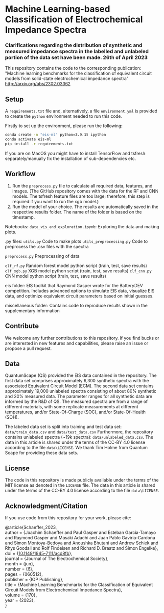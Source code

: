 # Machine Learning-based Classification of Electrochemical Impedance Spectra

### Clarifications regarding the distribution of synthetic and measured impedance spectra in the labelled and unlabeled portion of the data set have been made. 26th of April 2023

This repository contains the code to the corresponding publication:
"Machine learning benchmarks for the classification of equivalent circuit models from solid-state electrochemical impedance spectra"
http://arxiv.org/abs/2302.03362

## Setup

A `requirements.txt` file and, alternatively, a file `environment.yml` is provided to create the `python` environment needed to run this code.

Firstly to set up the environment, please run the following:

```bash
conda create -n "eis-ml" python=3.9.15 ipython
conda activate eis-ml
pip install -r requirements.txt
```
If you are on MacOS you might have to install TensorFlow and tsfresh separately/manually fix the installation of sub-dependencies etc.

## Workflow 

1. Run the `preprocess.py` file to calculate all required data, features, and images. (The GitHub repository comes with the data for the RF and CNN models. The tsfresh feature files are too large; therefore, this step is required if you want to run the xgb model.)
2. Run the model of your choice. The results are automatically saved in the respective results folder. The name of the folder is based on the timestamp.

Notebooks: 
`data_vis_and_exploration.ipynb`: Exploring the data and making plots.

.py files: 
`utils.py` Code to make plots
`utils_preprocessing.py` Code to preprocess the .csv files with the spectra

`preprocess.py` Preprocessing of data

`clf_rf.py`  Random forest model python script (train, test, save results)
`clf_xgb.py` XGB model python script (train, test, save results)
`clf_cnn.py` CNN model python script (train, test, save results)

eis folder: 
EIS toolkit that Raymond Gasper wrote for the BatteryDEV competition. 
Includes advanced options to simulate EIS data, visualize EIS data, and optimize equivalent circuit parameters based on initial guesses.

miscellaneous folder: 
Contains code to reproduce results shown in the supplementary information


## Contribute

We welcome any further contributions to this repository. If you find bucks or are interested in new features and capabilities, please raise an issue or propose a pull request.


## Data

QuantumScape (QS) provided the EIS data contained in the repository. The first data set comprises approximately 9,300 synthetic spectra with the associated Equivalent Circuit Model (ECM). 
The second data set contains approximately 19,000 unlabeled spectra consisting of about 80% synthetic and 20% measured data. 
The parameter ranges for all synthetic data are informed by the R&D of QS. The measured spectra are from a range of different materials, with some replicate measurements at different temperatures, and/or State-Of-Charge (SOC), and/or State-Of-Health (SOH).

The labeled data set is split into training and test data set: `data/train_data.csv` and `data/test_data.csv`
Furthermore, the repository contains unlabeled spectra (~19k spectra): `data/unlabeled_data.csv`. 
The data in this article is shared under the terms of the CC-BY 4.0 license according to the file `data\LICENSE`.
We thank Tim Holme from Quantum Scape for providing these data sets.

## License

The code in this repository is made publicly available under the terms of the MIT license as denoted in the `LICENSE` file. 
The data in this article is shared under the terms of the CC-BY 4.0 license according to the file `data\LICENSE`.

## Acknowledgment/Citation

If you use code from this repository for your work, please cite: 


@article{Schaeffer_2023,  
	author = {Joachim Schaeffer and Paul Gasper and Esteban Garcia-Tamayo and Raymond Gasper and Masaki Adachi and Juan Pablo Gaviria-Cardona and Simon Montoya-Bedoya and Anoushka Bhutani and Andrew Schiek and Rhys Goodall and Rolf Findeisen and Richard D. Braatz and Simon Engelke},  
 	doi = {[10.1149/1945-7111/acd8fb](10.1149/1945-7111/acd8fb)},  
	journal = {Journal of The Electrochemical Society},  
	month = {jun},  
	number = {6},  
	pages = {060512},  
	publisher = {IOP Publishing},  
	title = {Machine Learning Benchmarks for the Classification of Equivalent Circuit Models from Electrochemical Impedance Spectra},  
	volume = {170},  
	year = {2023},  
}  
